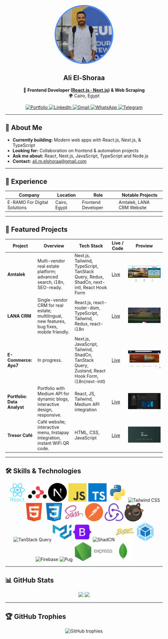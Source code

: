 <!--
**Ali-El-Shoraa/Ali-El-Shoraa** is a ✨ _special_ ✨ repository because its `README.md` appears on your GitHub profile.
-->

<!-- ───────────────────── Hero Section ───────────────────── -->
<p align="center">
  <img src="./assets/banner.webp" alt="Ali El-Shoraa Avatar" width="180" style="border-radius: 50%; object-fit: cover; border: 4px solid #4e8cff;" />
</p>

<h2 align="center"><strong>Ali El-Shoraa</strong></h2>
<p align="center">
  🎯 <strong>Frontend Developer (<u>React.js · Next.js</u>) & Web Scraping</strong>  
  <br/>🌍 Cairo, Egypt
</p>

<!-- ───────────────────── Contact Links ───────────────────── -->
<p align="center">
  <a href="https://ali-el-shoraa.netlify.app" target="_blank">
    <img src="https://img.shields.io/badge/Portfolio-Visit-4e8cff?style=for-the-badge&logo=netlify" alt="Portfolio"/>
  </a>
  <a href="https://linkedin.com/in/ali-el-shoraa" target="_blank">
    <img src="https://img.shields.io/badge/LinkedIn-Connect-0077B5?style=for-the-badge&logo=linkedin" alt="LinkedIn"/>
  </a>
  <a href="mailto:ali.m.elshoraa@gmail.com">
    <img src="https://img.shields.io/badge/Gmail-ali.m.elshoraa@gmail.com-D14836?style=for-the-badge&logo=gmail" alt="Gmail"/>
  </a>
  <a href="https://wa.me/201550859246" target="_blank">
    <img src="https://img.shields.io/badge/WhatsApp-Chat-25D366?style=for-the-badge&logo=whatsapp" alt="WhatsApp"/>
  </a>
  <a href="https://t.me/Ali_El_Shoraa" target="_blank">
    <img src="https://img.shields.io/badge/Telegram-Message-0088cc?style=for-the-badge&logo=telegram" alt="Telegram"/>
  </a>
</p>

---

## 👋 About Me

<!-- - **Automation:** Web-scraping (Puppeteer, Selenium, Cheerio) -->
- **Currently building:** Modern web apps with React.js, Next.js, & TypeScript
- **Looking for:** Collaboration on frontend & automation projects
- **Ask me about:** React, Next.js, JavaScript, TypeScript and Node.js
- **Contact:** [ali.m.elshoraa@gmail.com](mailto:ali.m.elshoraa@gmail.com)

---

## 🏢 Experience

| Company                      | Location     | Role                | Notable Projects           |
|------------------------------|-------------|---------------------|----------------------------|
| E-RAMO For Digital Solutions | Cairo, Egypt| Frontend Developer  | Amtalek, LANA CRM Website  |

---

## 🚀 Featured Projects

| Project      | Overview                                                                          | Tech Stack                                        | Live / Code                        | Preview                               |
|--------------|-----------------------------------------------------------------------------------|---------------------------------------------------|------------------------------------|----------------------------------------|
| **Amtalek**  | Multi-vendor real estate platform; advanced search, i18n, SEO-ready.              | Next.js, Tailwind, TypeScript, TanStack Query, Redux, ShadCn, next-intl, React Hook Form | [Live](https://amtalek.com) | ![Amtalek](./assets/projects/amtalek.webp)         |
| **LANA CRM** | Single-vendor CRM for real estate; multilingual, new features, bug fixes, mobile friendly. | React.js, react-router-dom, TypeScript, Tailwind, Redux, react-i18n    | [Live](https://demo.lanacrm.com/en)               | ![LANA CRM](./assets/projects/lanacrm-website.webp)   |
| **E-Commerce: Ayo7** | In progress.                                                                       | Next.js, JavaScript, Tailwind, ShadCn, TanStack Query, Zustand, React Hook Form, i18n(next-intl)       | [Live](https://store-smoky-two.vercel.app/en)              | ![E-Commerce](./assets/projects/e-commerce.webp)     |
| **Portfolio: Data Analyst** | Portfolio with Medium API for dynamic blogs, interactive design, responsive. | React, JS, Tailwind, Medium API integration       | [Live](https://bassam-portfolio.netlify.app/)              | ![Portfolio](./assets/projects/portfolio.webp)     |
| **Tresor Café** | Café website; interactive menu, Instapay integration, instant WiFi QR code.    | HTML, CSS, JavaScript                             | [Live](https://treasor-menu.netlify.app/)               | ![Tresor Café](./assets/projects/treasor-menu.webp)      |



---

## 🛠️ Skills & Technologies

<p align="center">
<img src="https://raw.githubusercontent.com/devicons/devicon/master/icons/react/react-original-wordmark.svg" alt="React" width="60"/>
<img src="https://raw.githubusercontent.com/devicons/devicon/refs/heads/master/icons/reactrouter/reactrouter-original.svg" alt="React Router" width="60"/>
<img src="https://raw.githubusercontent.com/devicons/devicon/refs/heads/master/icons/nextjs/nextjs-original.svg" alt="Next.js" width="60"/>
<img src="https://raw.githubusercontent.com/devicons/devicon/master/icons/javascript/javascript-original.svg" alt="JavaScript" width="60"/>
<img src="https://raw.githubusercontent.com/devicons/devicon/master/icons/typescript/typescript-original.svg" alt="TypeScript" width="60"/>
<img src="https://raw.githubusercontent.com/devicons/devicon/refs/heads/master/icons/python/python-original.svg" alt="Python" width="60"/>
<img src="https://www.vectorlogo.zone/logos/tailwindcss/tailwindcss-icon.svg" alt="Tailwind CSS" width="60"/>
<img src="https://raw.githubusercontent.com/devicons/devicon/master/icons/html5/html5-original.svg" alt="HTML5" width="60"/>
<img src="https://raw.githubusercontent.com/devicons/devicon/master/icons/css3/css3-original.svg" alt="CSS3" width="60"/>
<img src="https://raw.githubusercontent.com/devicons/devicon/master/icons/sass/sass-original.svg" alt="Sass" width="60"/>
<img src="https://raw.githubusercontent.com/devicons/devicon/refs/heads/master/icons/postman/postman-original.svg" alt="Postman" width="60"/>
<img src="https://raw.githubusercontent.com/devicons/devicon/master/icons/redux/redux-original.svg" alt="Redux" width="60"/>
<img src="https://raw.githubusercontent.com/devicons/devicon/refs/heads/master/icons/zustand/zustand-original.svg" alt="Zustand" width="60"/>
<img src="https://tanstack.com/assets/splash-dark-8nwlc0Nt.png" alt="TanStack Query" width="60"/>
<img src="https://raw.githubusercontent.com/devicons/devicon/master/icons/materialui/materialui-original.svg" alt="Material-UI" width="60"/>
<img src="https://raw.githubusercontent.com/devicons/devicon/refs/heads/master/icons/bootstrap/bootstrap-original.svg" alt="Bootstrap" width="60"/>
<img src="https://ui.shadcn.com/favicon.ico" alt="ShadCN" width="60"/>
<img src="https://raw.githubusercontent.com/devicons/devicon/refs/heads/master/icons/babel/babel-original.svg" alt="Babel" width="60"/>
<img src="https://raw.githubusercontent.com/devicons/devicon/master/icons/webpack/webpack-original.svg" alt="Webpack" width="60"/>
<img src="https://www.vectorlogo.zone/logos/firebase/firebase-icon.svg" alt="Firebase" width="60"/>
<img src="https://cdn.worldvectorlogo.com/logos/pug.svg" alt="Pug" width="60"/>
<img src="https://raw.githubusercontent.com/devicons/devicon/master/icons/nodejs/nodejs-original.svg" alt="Node.js" width="60"/>
<img src="https://raw.githubusercontent.com/devicons/devicon/refs/heads/master/icons/express/express-original-wordmark.svg" alt="Express" width="60" style="background:#fff" />
<img src="https://raw.githubusercontent.com/devicons/devicon/master/icons/mongodb/mongodb-original.svg" alt="MongoDB" width="60"/>
</p>


---

## 📊 GitHub Stats

<p align="center">
  <img src="https://github-readme-stats.vercel.app/api?username=ali-el-shoraa&show_icons=true&theme=tokyonight&hide=issues" height="140"/>
  <img src="https://github-readme-stats.vercel.app/api/top-langs/?username=ali-el-shoraa&layout=compact&theme=tokyonight" height="140"/>
</p>

---

## 🏆 GitHub Trophies

<p align="center">
  <img src="https://github-profile-trophy.vercel.app/?username=ali-el-shoraa&margin-w=10&theme=flat&column=7" alt="GitHub trophies"/>
</p>
